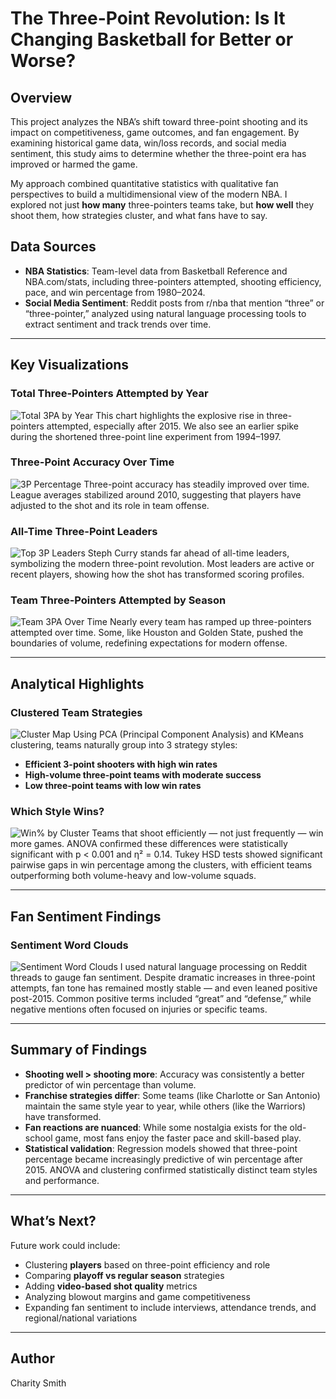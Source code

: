 # The Three-Point Revolution: Is It Changing Basketball for Better or Worse?

## Overview
This project analyzes the NBA’s shift toward three-point shooting and its impact on competitiveness, game outcomes, and fan engagement. By examining historical game data, win/loss records, and social media sentiment, this study aims to determine whether the three-point era has improved or harmed the game.

My approach combined quantitative statistics with qualitative fan perspectives to build a multidimensional view of the modern NBA. I explored not just **how many** three-pointers teams take, but **how well** they shoot them, how strategies cluster, and what fans have to say.

## Data Sources
- **NBA Statistics**: Team-level data from Basketball Reference and NBA.com/stats, including three-pointers attempted, shooting efficiency, pace, and win percentage from 1980–2024.
- **Social Media Sentiment**: Reddit posts from r/nba that mention “three” or “three-pointer,” analyzed using natural language processing tools to extract sentiment and track trends over time.

---

## Key Visualizations

### Total Three-Pointers Attempted by Year
![Total 3PA by Year](visualizations/total_3pa_by_year_2.png)
This chart highlights the explosive rise in three-pointers attempted, especially after 2015. We also see an earlier spike during the shortened three-point line experiment from 1994–1997.

### Three-Point Accuracy Over Time
![3P Percentage](visualizations/3pt_percentage_overtime.png)
Three-point accuracy has steadily improved over time. League averages stabilized around 2010, suggesting that players have adjusted to the shot and its role in team offense.

### All-Time Three-Point Leaders
![Top 3P Leaders](visualizations/top_10_3p_leaders.png)
Steph Curry stands far ahead of all-time leaders, symbolizing the modern three-point revolution. Most leaders are active or recent players, showing how the shot has transformed scoring profiles.

### Team Three-Pointers Attempted by Season
![Team 3PA Over Time](visualizations/nba_team_3pa_over_time.png)
Nearly every team has ramped up three-pointers attempted over time. Some, like Houston and Golden State, pushed the boundaries of volume, redefining expectations for modern offense.

---

## Analytical Highlights

### Clustered Team Strategies
![Cluster Map](visualizations/team_clusters_labeled.png)
Using PCA (Principal Component Analysis) and KMeans clustering, teams naturally group into 3 strategy styles:
- **Efficient 3-point shooters with high win rates**
- **High-volume three-point teams with moderate success**
- **Low three-point teams with low win rates**

### Which Style Wins?
![Win% by Cluster](visualizations/win_pct_boxplot_by_cluster.png)
Teams that shoot efficiently — not just frequently — win more games. ANOVA confirmed these differences were statistically significant with p < 0.001 and η² = 0.14. Tukey HSD tests showed significant pairwise gaps in win percentage among the clusters, with efficient teams outperforming both volume-heavy and low-volume squads.

---

## Fan Sentiment Findings

### Sentiment Word Clouds
![Sentiment Word Clouds](visualizations/word_clouds.png)
I used natural language processing on Reddit threads to gauge fan sentiment. Despite dramatic increases in three-point attempts, fan tone has remained mostly stable — and even leaned positive post-2015. Common positive terms included “great” and “defense,” while negative mentions often focused on injuries or specific teams.

---

## Summary of Findings
- **Shooting well > shooting more**: Accuracy was consistently a better predictor of win percentage than volume.
- **Franchise strategies differ**: Some teams (like Charlotte or San Antonio) maintain the same style year to year, while others (like the Warriors) have transformed.
- **Fan reactions are nuanced**: While some nostalgia exists for the old-school game, most fans enjoy the faster pace and skill-based play.
- **Statistical validation**: Regression models showed that three-point percentage became increasingly predictive of win percentage after 2015. ANOVA and clustering confirmed statistically distinct team styles and performance.

---

## What’s Next?
Future work could include:
- Clustering **players** based on three-point efficiency and role
- Comparing **playoff vs regular season** strategies
- Adding **video-based shot quality** metrics
- Analyzing blowout margins and game competitiveness
- Expanding fan sentiment to include interviews, attendance trends, and regional/national variations

---

## Author
Charity Smith
